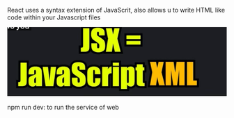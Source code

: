 React uses a syntax extension of JavaScrit, also allows u to write HTML like code within your Javascript files

![alt text](../1-Intro/image.png)

npm run dev: to run the service of web 